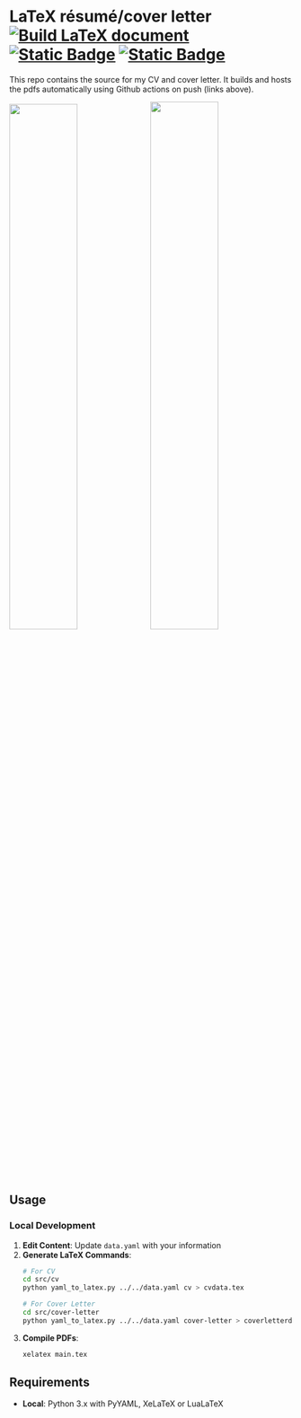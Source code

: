 # LaTeX résumé/cover letter [![Build LaTeX document](https://github.com/a0a7/cv/actions/workflows/build.yml/badge.svg)](https://github.com/a0a7/cv/actions/workflows/build.yml) [![Static Badge](https://img.shields.io/badge/cv%20link-%23121?logo=github&link=https%3A%2F%2Fa0a7.github.io%2Fcv%2Fcv.pdf)](https://a0a7.github.io/cv/cv.pdf) [![Static Badge](https://img.shields.io/badge/cover%20letter%20link-%23121?logo=github&link=https%3A%2F%2Fa0a7.github.io%2Fcv%2Fcv.pdf)](https://a0a7.github.io/cv/cover-letter.pdf)

This repo contains the source for my CV and cover letter. It builds and hosts the pdfs automatically using Github actions on push (links above).

<img src="https://github.com/user-attachments/assets/87851762-c551-457f-a739-e0a60051c854" width="49%"/> <img src="https://github.com/user-attachments/assets/aa4ce13e-ebf7-45c3-8318-5424fd9b3771" width="49.1%"/>

## Usage

### Local Development

1. **Edit Content**: Update `data.yaml` with your information
2. **Generate LaTeX Commands**:
   ```bash
   # For CV
   cd src/cv
   python yaml_to_latex.py ../../data.yaml cv > cvdata.tex
   
   # For Cover Letter
   cd src/cover-letter
   python yaml_to_latex.py ../../data.yaml cover-letter > coverletterdata.tex
   ```
3. **Compile PDFs**:
   ```bash
   xelatex main.tex
   ```

## Requirements

- **Local**: Python 3.x with PyYAML, XeLaTeX or LuaLaTeX

